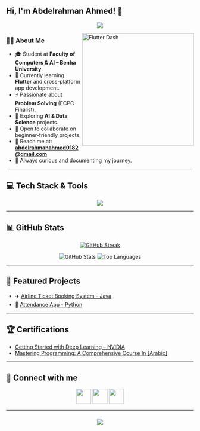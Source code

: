 <h2> Hi, I'm Abdelrahman Ahmed! 👋</h2>

<!-- Typing SVG -->
<p align="center">
  <a href="https://github.com/DenverCoder1/readme-typing-svg"><img src="https://readme-typing-svg.herokuapp.com/?lines=Software%20Engineer;Flutter%20Developer📱;Problem%20Solver⚡;AI%20%26%20Data%20Science%20Enthusiast;Always%20learning%20new%20things&font=Fira%20Code&center=true&width=550&height=45&color=2F81F7&vCenter=true&size=22"></a>
</p> 

<img src="https://github.com/lambiengcode/lambiengcode/blob/main/gif/dash.gif?raw=true" width="300px" align="right" alt="Flutter Dash">

### 👨‍🎓 About Me
- 🎓 Student at **Faculty of Computers & AI – Benha University**.  
- 📱 Currently learning **Flutter** and cross-platform app development.  
- ⚡ Passionate about **Problem Solving** (ECPC Finalist).  
- 🤖 Exploring **AI & Data Science** projects.  
- 🤝 Open to collaborate on beginner-friendly projects.  
- 📧 Reach me at: **abdelrahmanahmed0182@gmail.com**  
- 🚀 Always curious and documenting my journey.  

---

## 💻 Tech Stack & Tools
<div align="center">
  <a href="#">
     <img src="https://skillicons.dev/icons?i=dart,flutter,cpp,python,java,selenium,androidstudio,vscode,git,github&theme=dark" />
  </a>
</div>

---

## 📊 GitHub Stats
<p align="center">
    <a href="https://github.com/1abdelrahman-ahmed/github-readme-streak-stats">
        <img alt="GitHub Streak" src="https://github-readme-streak-stats.herokuapp.com/?user=1abdelrahman-ahmed&theme=react&hide_border=true&background=0D1117"/>
    </a>
</p>

<p align="center">
  <img alt="GitHub Stats" src="https://github-readme-stats.vercel.app/api?username=1abdelrahman-ahmed&show_icons=true&theme=react&hide_border=true&bg_color=0D1117"/>
  <img alt="Top Languages" src="https://github-readme-stats.vercel.app/api/top-langs/?username=1abdelrahman-ahmed&layout=compact&theme=react&hide_border=true&bg_color=0D1117"/>
</p>

---

## 🚀 Featured Projects
- ✈️ [Airline Ticket Booking System - Java](https://github.com/1abdelrahman-ahmed/AirlineTicketBookingSystem)  
- 🤖 [Attendance App - Python]([#](https://github.com/1abdelrahman-ahmed/AttendanceApp))  

---

## 🏆 Certifications
- [Getting Started with Deep Learning – NVIDIA](https://learn.nvidia.com/certificates?id=g-LpwwwaRF-D6Cayv06dsg)  
- [Mastering Programming: A Comprehensive Course In [Arabic]](https://www.udemy.com/certificate/UC-e8f339d9-7bd2-47b7-b34d-896ca8e792ab/)

---

## 💌 Connect with me
<p align="center">
<a href="mailto:abdelrahmanahmed0182@gmail.com"><img src="https://img.icons8.com/fluent/48/000000/gmail.png" width="40"/></a>
<a href="https://t.me/HOSTRY55)"><img src="https://img.icons8.com/color/48/000000/telegram-app--v1.png" width="40"/></a>
<a href="https://www.linkedin.com/in/1abdelrahman-ahmed"><img src="https://img.icons8.com/fluent/48/000000/linkedin.png" width="40"/></a>
</p>

---

<h3 align="center">
    <img src="https://readme-typing-svg.herokuapp.com/?font=Righteous&size=25&center=true&vCenter=true&width=500&height=70&duration=4000&lines=Thanks+for+visiting!+❤️;I'm+a+Life+Long+Learner">
</h3>
